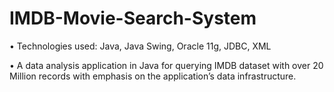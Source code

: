 # IMDB-Movie-Search-System

• Technologies used: Java, Java Swing, Oracle 11g, JDBC, XML

• A data analysis application in Java for querying IMDB dataset with over 20 Million records with emphasis on the application’s data infrastructure.

